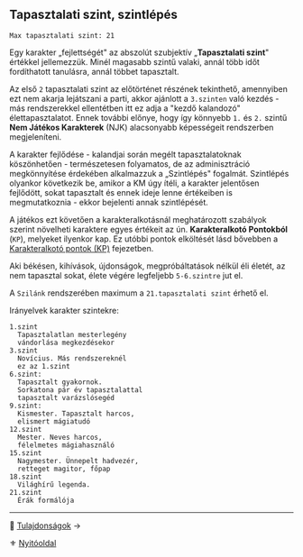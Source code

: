 ## Tapasztalati szint, szintlépés

```
Max tapasztalati szint: 21
```

Egy karakter „fejlettségét" az abszolút szubjektív „**Tapasztalati szint**" értékkel jellemezzük. Minél magasabb szintű valaki, annál több időt fordíthatott tanulásra, annál többet tapasztalt.

Az első `2` tapasztalati szint az előtörténet részének tekinthető, amennyiben ezt nem akarja lejátszani a parti, akkor ajánlott a `3.szinten` való kezdés - más rendszerekkel ellentétben itt ez adja a "kezdő kalandozó" élettapasztalatot. Ennek további előnye, hogy így könnyebb `1.` és `2.` szintű **Nem Játékos Karakterek** (NJK) alacsonyabb képességeit rendszerben megjeleníteni.

A karakter fejlődése - kalandjai során megélt tapasztalatoknak köszönhetően - természetesen folyamatos, de az adminisztráció megkönnyítése érdekében alkalmazzuk a „Szintlépés" fogalmát. Szintlépés olyankor következik be, amikor a KM úgy ítéli, a karakter jelentősen fejlődött, sokat tapasztalt és ennek ideje lenne értékeiben is megmutatkoznia - ekkor bejelenti annak szintlépését.

A játékos ezt követően a karakteralkotásnál meghatározott szabályok szerint növelheti karaktere egyes értékeit az ún. **Karakteralkotó Pontokból** (`KP`), melyeket ilyenkor kap. Ez utóbbi pontok elköltését lásd bővebben a [Karakteralkotó pontok (KP)](015_kp.md) fejezetben.

Aki békésen, kihívások, újdonságok, megpróbáltatások nélkül éli életét, az nem tapasztal sokat, élete végére legfeljebb `5-6.szintre` jut el.

A `Szilánk` rendszerében maximum a `21.tapasztalati szint` érhető el.

Irányelvek karakter szintekre:

```
1.szint
  Tapasztalatlan mesterlegény
  vándorlása megkezdésekor
3.szint
  Novícius. Más rendszereknél
  ez az 1.szint
6.szint:
  Tapasztalt gyakornok.
  Sorkatona pár év tapasztalattal
  tapasztalt varázslósegéd
9.szint:
  Kismester. Tapasztalt harcos,
  elismert mágiatudó
12.szint
  Mester. Neves harcos,
  félelmetes mágiahasználó
15.szint
  Nagymester. Ünnepelt hadvezér,
  retteget magitor, főpap
18.szint
  Világhírű legenda.
21.szint
  Érák formálója
```


---

🔗 [Tulajdonságok](014_01_tulajdonsagok.md) →

⚜️ [Nyitóoldal](start.md#1-karakteralkot%C3%A1s)
